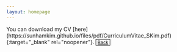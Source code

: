 ```yaml
---
layout: homepage
---
```

<div class="blank-div"></div>
You can download my CV [here](https://sunhamkim.github.io/files/pdf/CurriculumVitae_SKim.pdf){:target="_blank" rel="noopener"}. <a href="./" class="btn btn-sm z-depth-0" role="button" style="font-size:12px; color: #000000; border: 1px solid #000000; padding-left: 0.25rem; padding-right: 0.25rem;">Back</a>

<style>
/* Only resize the element if PDF is embedded */
.pdfobject-container {
   width: 480px;
   height: 600px;
}
</style>

<div id="my-pdf"></div>

<script src="./assets/js/pdfobject.js" type="text/javascript"></script>
<script>
  var options = {
     width: "40rem",
     height: "35rem",
     fallbackLink: false
  };
  PDFObject.embed("https://sunhamkim.github.io/files/pdf/CurriculumVitae_SKim.pdf", "#my-pdf", options);
</script>
